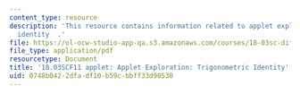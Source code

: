 ```yaml
---
content_type: resource
description: 'This resource contains information related to applet exploration: trigonometric
  identity  .'
file: https://ol-ocw-studio-app-qa.s3.amazonaws.com/courses/18-03sc-differential-equations-fall-2011/0748b0422dfadf10b59cbbff33d90530_MIT18_03SCF11_s7_3bappl.pdf
file_type: application/pdf
resourcetype: Document
title: '18.03SCF11 applet: Applet Exploration: Trigonometric Identity'
uid: 0748b042-2dfa-df10-b59c-bbff33d90530
---
```

